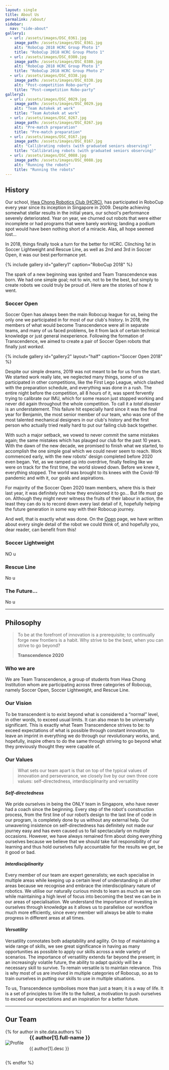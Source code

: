 ```yaml
---
layout: single
title: About Us
permalink: /about/
sidebar:
  nav: "side-about"
gallery1:
  - url: /assets/images/DSC_0361.jpg
    image_path: /assets/images/DSC_0361.jpg
    alt: "RoboCup 2018 HCRC Group Photo 1"
    title: "RoboCup 2018 HCRC Group Photo 1"
  - url: /assets/images/DSC_0380.jpg
    image_path: /assets/images/DSC_0380.jpg
    alt: "RoboCup 2018 HCRC Group Photo 1"
    title: "RoboCup 2018 HCRC Group Photo 2"
  - url: /assets/images/DSC_0338.jpg
    image_path: /assets/images/DSC_0338.jpg
    alt: "Post-competition Robo-party"
    title: "Post-competition Robo-party"
gallery2:
  - url: /assets/images/DSC_0029.jpg
    image_path: /assets/images/DSC_0029.jpg
    alt: "Team Autokek at work"
    title: "Team Autokek at work"
  - url: /assets/images/DSC_0267.jpg
    image_path: /assets/images/DSC_0267.jpg
    alt: "Pre-match preparation"
    title: "Pre-match preparation"
  - url: /assets/images/DSC_0167.jpg
    image_path: /assets/images/DSC_0167.jpg
    alt: "Callibrating robots (with graduated seniors observing)"
    title: "Callibrating robots (with graduated seniors observing)"
  - url: /assets/images/DSC_0088.jpg
    image_path: /assets/images/DSC_0088.jpg
    alt: "Running the robots"
    title: "Running the robots"
---
```

## History

Our school, [Hwa Chong Robotics Club (HCRC)](https://robo.infocommsociety.com), has participated in RoboCup every year since its inception in Singapore in 2009. Despite achieving somewhat stellar results in the initial years, our school's performance severely deteriorated. Year on year, we churned out robots that were either incomplete or had programs that were barely working; landing a podium spot would have been nothing short of a miracle. Alas, all hope seemed lost...

In 2018, things finally took a turn for the better for HCRC. Clinching 1st in Soccer Lightweight and Rescue Line, as well as 2nd and 3rd in Soccer Open, it was our best performance yet. 

{% include gallery id="gallery1" caption="RoboCup 2018" %}

The spark of a new beginning was ignited and Team Transcendence was born. We had one simple goal; not to win, not to be the best, but simply to create robots we could truly be proud of. Here are the stories of how it went.

### Soccer Open

Soccer Open has always been the main Robocup league for us, being the only one we participated in for most of our club's history. In 2018, the members of what would become Transcendence were all in separate teams, and many of us faced problems, be it from lack of certain technical knowledge or just general inexperience. Following the formation of Transcendence, we aimed to create a pair of Soccer Open robots that finally just *worked*.

{% include gallery id="gallery2" layout="half" caption="Soccer Open 2018" %}

Despite our simple dreams, 2019 was not meant to be for us from the start. We started work really late, we neglected many things, some of us participated in other competitions, like the First Lego League, which clashed with the preparation schedule, and everything was done in a rush. The entire night before the competition, all 8 hours of it, was spent fervently trying to calibrate our IMU, which for some reason just stopped working and never did again throughout the whole competition. To call it a *total disaster* is an understatement. This failure hit especially hard since it was the final year for Benjamin, the most senior member of our team, who was one of the most talented mechanical designers in our club's history and the first person who actually tried really hard to put our failing club back together.

With such a major setback, we vowed to never commit the same mistakes again; the same mistakes which has plauged our club for the past 10 years. With the dawn of the new decade, we promised to finish what we started, to accomplish the one simple goal which we could never seem to reach. Work commenced early, with the new robots' design completed before 2020 even began. Yet, as we ramped up into overdrive, finally feeling like we were on track for the first time, the world slowed down. Before we knew it, everything stopped. The world was brought to its knees with the Covid-19 pandemic and with it, our goals and aspirations.

For majority of the Soccer Open 2020 team members, where this is their last year, it was definitely not how they envisioned it to go... But life must go on. Although they might never witness the fruits of their labour in action, the least they can do is to record down every last detail of it, hopefully helping the future generation in some way with their Robocup journey.

And well, that is exactly what was done. On the [Open](/open/intro/) page, we have written about every single detail of the robot we could think of, and hopefully you, dear reader, can benefit from this!

### Soccer Lightweight

NO u

### Rescue Line

No u

### The Future...

No u

---

## Philosophy

>To be at the forefront of innovation is a prerequisite; to continually forge new frontiers is a habit. Why strive to be the best, when you can strive to go beyond?
>
>**Transcendence 2020**


### Who we are

We are Team Transcendence, a group of students from Hwa Chong Institution whom are participating across three categories of Robocup, namely Soccer Open, Soccer Lightweight, and Rescue Line.

### Our Vision

To be transcendent is to exist beyond what is considered a “normal” level, in other words, to exceed usual limits. It can also mean to be universally significant. This is exactly what Team Transcendence strives to be: to exceed expectations of what is possible through constant innovation, to leave an imprint in everything we do through our revolutionary works, and, hopefully, inspire others to do the same through striving to go beyond what they previously thought they were capable of.

### Our Values

>What sets our team apart is that on top of the typical values of innovation and perseverance, we closely live by our own three core values: self-directedness, interdisciplinarity and versatility

#### *Self-directedness*
We pride ourselves in being the ONLY team in Singapore, who have never had a coach since the beginning. Every step of the robot's construction process, from the first line of our robot’s design to the last line of code in our program, is completely done by us without any external help. Our unwavering insistence on self-directedness has definitely not made our journey easy and has even caused us to fail spectacularly on multiple occasions. However, we have always remained firm about doing everything ourselves because we believe that we should take full responsibility of our learning and thus hold ourselves fully accountable for the results we get, be it good or bad.

#### *Interdisciplinarity*
Every member of our team are expert generalists; we each specialise in multiple areas while keeping up a certain level of understanding in all other areas because we recognise and embrace the interdisciplinary nature of robotics. We utilise our naturally curious minds to learn as much as we can while maintaining a high level of focus into becoming the best we can be in our areas of specialisation. We understand the importance of investing in ourselves through knowledge as it allows us to parallelise our workflow much more efficiently, since every member will always be able to make progress in different areas at all times.

#### *Versatility*
Versatility connotates both adaptability and agility. On top of maintaining a wide range of skills, we see great significance in having as many opportunities as possible to apply our skills across a wide variety of scenarios. The importance of versatility extends far beyond the present; in an increasingly volatile future, the ability to adapt quickly will be a necessary skill to survive. To remain versatile is to maintain relevance. This is why most of us are involved in multiple categories of Robocup, so as to train ourselves in putting our skills to use in multiple situations.

To us, Transcendence symbolises more than just a team; it is a way of life. It is a set of principles to live life to the fullest, a motivation to push ourselves to exceed our expectations and an inspiration for a better future.

---

## Our Team

<style>
    .person-pic {
        max-width: 25%;
        margin-right: 1em;
    }
    .person-info {
        max-width: 70%;
        margin: 0;
    }
    @media only screen and (max-width: 500px) {
        .person-pic {
            max-width: 40%;
            min-width: 100px;
            margin: 0 0 0.5em 0 !important;
        }
        .person-info {
            max-width: 100%;
            margin: 0;
        }
    }
    .person-desc {
        margin: 0 !important;
    }
    .person-name {
        margin-top: 0 !important;
    }
    .person {
        vertical-align: middle;
        margin-bottom: 2em;
        display: block;  
    }
    .person-info, .person-pic {
        display: inline-block;
        vertical-align: middle;
    }
</style>

<div class="info">
{% for author in site.data.authors %}
    <div class="person">
        <img src="{{ author[1].avatar }}" alt="Profile" class="person-pic">
        <div class="person-info">
            <h3 class="person-name">{{ author[1].full-name }}</h3>
            <p class="person-desc">{{ author[1].desc }}</p>
        </div>
    </div>
{% endfor %}
</div>

<style>
    ul.visible-links li.masthead__menu-item a[href="{{page.url}}"]:before {
        transform: scaleX(1);
    }
    ul.hidden-links li.masthead__menu-item a[href="{{page.url}}"] {
        color: #fff;
        background: #0092ca;
    }
</style>